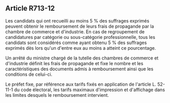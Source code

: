 Article R713-12
----
Les candidats qui ont recueilli au moins 5 % des suffrages exprimés peuvent
obtenir le remboursement de leurs frais de propagande par la chambre de commerce
et d'industrie. En cas de regroupement de candidatures par catégorie ou
sous-catégorie professionnelle, tous les candidats sont considérés comme ayant
obtenu 5 % des suffrages exprimés dès lors qu'un d'entre eux au moins a atteint
ce pourcentage.

Un arrêté du ministre chargé de la tutelle des chambres de commerce et
d'industrie définit les frais de propagande et fixe le nombre et les
caractéristiques des documents admis à remboursement ainsi que les conditions de
celui-ci.

Le préfet fixe, par référence aux tarifs fixés en application de l'article L.
52-11-1 du code électoral, les tarifs maximaux d'impression et d'affichage dans
les limites desquels le remboursement intervient.
